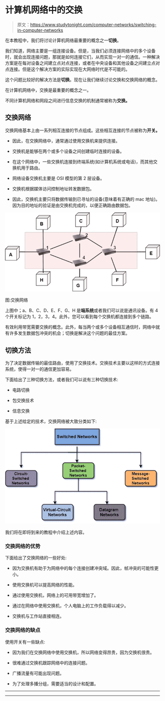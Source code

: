 # 计算机网络中的交换

> 原文：<https://www.studytonight.com/computer-networks/switching-in-computer-networks>

在本教程中，我们将讨论计算机网络最重要的概念之一**切换**。

我们知道，网络主要是一组连接设备。但是，当我们必须连接网络中的多个设备时，就会出现连接问题，那就是如何连接它们，从而实现一对一的通信。一种解决方案是在每对设备之间建立点对点连接，或者在中央设备和其他设备之间建立点对点连接。但是这个解决方案的实际实现在大网络时代是不可能的。

这个问题比较好的解决方法是**切换**。现在让我们继续讨论交换和交换网络的概念。

在计算机网络中，交换是最重要的概念之一。

不同计算机网络和网段之间进行信息交换的机制通常被称为**交换。**

## 交换网络

交换网络基本上由一系列相互连接的节点组成。这些相互连接的节点被称为**开关。**

*   因此，在交换网络中，通常通过使用交换机来提供连接。

*   交换机是能够在两个或多个设备之间创建临时连接的设备。

*   在这个网络中，一些交换机连接到终端系统(如计算机系统或电话)，而其他交换机用于路由。

*   网络设备交换机主要是 OSI 模型的第 2 层设备。

*   交换机根据媒体访问控制地址转发数据包。

*   因此，交换机主要只将数据传输到已寻址的设备(意味着有正确的 mac 地址)。因为目的地址的验证是由交换机完成的，以便正确路由数据包。

![](img/3e0442dcfc0ca80929e872db1ef2498d.png)

图:交换网络

上图中；a、B、C、D、E、F、G、H 是**端系统**或者我们可以说是通讯设备。有 4 个开关标记为 1，2，3，4。此外，您可以看到每个交换机都连接到多个链路。

有效利用带宽需要交换的概念。此外，每当两个或多个设备相互通信时，网络中就有许多发生数据包冲突的机会；切换是解决这个问题的最佳方案。

## 切换方法

为了决定数据传输的最佳路由，使用了交换技术。交换技术主要以这样的方式连接系统，使得一对一的通信更加容易。

下面给出了三种切换方法，或者我们可以说有三种切换技术:

*   电路切换

*   包交换技术

*   信息交换

基于上述给定的技术，交换网络被大致分类如下:

![](img/078015571ff6c33c3d29eaea876125aa.png)

我们将在即将到来的教程中介绍上述内容。

### 交换网络的优势

下面给出了交换网络的一些好处:

*   因为交换机有助于为网络中的每个连接创建冲突域。因此，帧冲突的可能性更小。

*   使用交换机可以提高网络的性能。

*   通过使用交换机，网络上的可用带宽增加了。

*   通过在网络中使用交换机，个人电脑上的工作负载得以减少。

*   交换机与工作站直接相连。

### 交换网络的缺点

使用开关有一些缺点:

*   因为我们在交换网络中使用交换机，所以网络变得昂贵，因为交换机很贵。

*   很难通过交换机跟踪网络中的连接问题。

*   广播流量有可能出现问题。

*   为了处理多播分组，需要适当的设计和配置。



* * *

* * *
